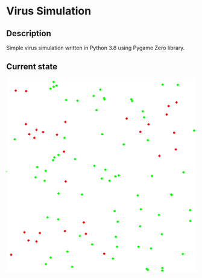 # Virus Simulation

## Description

Simple virus simulation written in Python 3.8 using Pygame Zero library.

## Current state

![](example.gif)